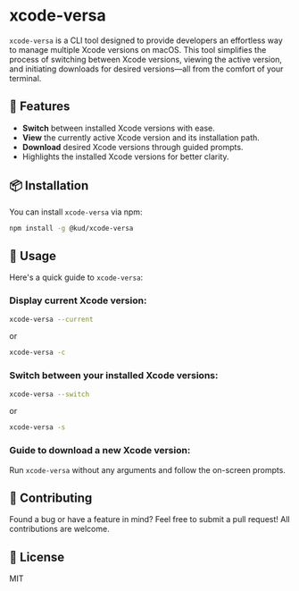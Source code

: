 # xcode-versa

`xcode-versa` is a CLI tool designed to provide developers an effortless way to manage multiple Xcode versions on macOS. This tool simplifies the process of switching between Xcode versions, viewing the active version, and initiating downloads for desired versions—all from the comfort of your terminal.

## 🌟 Features

- **Switch** between installed Xcode versions with ease.
- **View** the currently active Xcode version and its installation path.
- **Download** desired Xcode versions through guided prompts.
- Highlights the installed Xcode versions for better clarity.

## 📦 Installation

You can install `xcode-versa` via npm:

```bash
npm install -g @kud/xcode-versa
```

## 🔧 Usage

Here's a quick guide to `xcode-versa`:

### Display current Xcode version:

```bash
xcode-versa --current
```

or

```bash
xcode-versa -c
```

### Switch between your installed Xcode versions:

```bash
xcode-versa --switch
```

or

```bash
xcode-versa -s
```

### Guide to download a new Xcode version:

Run `xcode-versa` without any arguments and follow the on-screen prompts.

## 🤝 Contributing

Found a bug or have a feature in mind? Feel free to submit a pull request! All contributions are welcome.

## 📜 License

MIT
